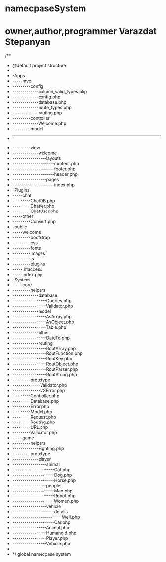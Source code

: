 # namecpaseSystem
# owner,author,programmer Varazdat Stepanyan

/**
 * @default project structure
 *
 * -Apps
 * -----mvc
 * ---------config
 * -------------column_valid_types.php
 * -------------config.php
 * -------------database.php
 * -------------route_types.php
 * -------------routing.php
 * ---------controller
 * -------------Welcome.php
 * ---------model
 * -------------
 * ---------view
 * -------------welcome
 * -----------------layouts
 * ---------------------content.php
 * ---------------------footer.php
 * ---------------------header.php
 * -----------------pages
 * ---------------------index.php
 * -Plugins
 * -----chat
 * ---------ChatDB.php
 * ---------Chatter.php
 * ---------ChatUser.php
 * -----other
 * ---------Convert.php
 * -public
 * -----welcome
 * ---------bootstrap
 * ---------css
 * ---------fonts
 * ---------images
 * ---------js
 * ---------plugins
 * -----.htaccess
 * -----index.php
 * -System
 * -----core
 * ---------helpers
 * -------------database
 * -----------------Queries.php
 * -----------------Validator.php
 * -------------model
 * -----------------AsArray.php
 * -----------------AsObject.php
 * -----------------Table.php
 * -------------other
 * -----------------DateTo.php
 * -------------routing
 * -----------------RoutArray.php
 * -----------------RoutFunction.php
 * -----------------RoutKey.php
 * -----------------RoutObject.php
 * -----------------RoutParser.php
 * -----------------RoutString.php
 * ---------prototype
 * --------------Validator.php
 * --------------VSError.php
 * ---------Controller.php
 * ---------Database.php
 * ---------Error.php
 * ---------Model.php
 * ---------Request.php
 * ---------Routing.php
 * ---------URL.php
 * ---------Validator.php
 * -----game
 * ---------helpers
 * -------------Fighting.php
 * ---------prototype
 * -------------player
 * -----------------animal
 * ---------------------Cat.php
 * ---------------------Dog.php
 * ---------------------Horse.php
 * -----------------people
 * ---------------------Men.php
 * ---------------------Robot.php
 * ---------------------Women.php
 * -----------------vehicle
 * ---------------------details
 * -------------------------Well.php
 * ---------------------Car.php
 * -----------------Animal.php
 * -----------------Humanoid.php
 * -----------------Player.php
 * -----------------Vehicle.php
 *
 * */
global namecpase system
